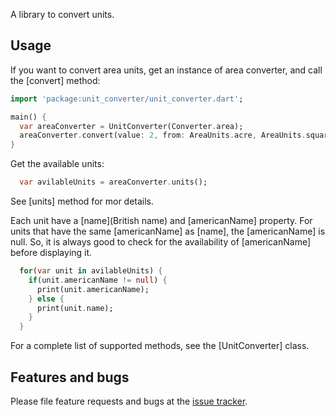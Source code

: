 A library to convert units.

<!-- Created from templates made available by Stagehand under a BSD-style
[license](https://github.com/dart-lang/stagehand/blob/master/LICENSE). -->

## Usage

If you want to convert area units, get an instance of area converter, and call the [convert] method:

```dart
import 'package:unit_converter/unit_converter.dart';

main() {
  var areaConverter = UnitConverter(Converter.area);
  areaConverter.convert(value: 2, from: AreaUnits.acre, AreaUnits.squareFoot);
}
```

Get the available units:
```dart
  var avilableUnits = areaConverter.units();
```
See [units] method for mor details.

Each unit have a [name](British name) and [americanName] property. For units that have the same [americanName] as [name], the [americanName] is null. So, it is always good to check for the availability of [americanName] before displaying it.
```dart
  for(var unit in avilableUnits) {
    if(unit.americanName != null) {
      print(unit.americanName);
    } else {
      print(unit.name);
    }
  }
```

For a complete list of supported methods, see the [UnitConverter] class.

## Features and bugs

Please file feature requests and bugs at the [issue tracker][tracker].

[tracker]: http://example.com/issues/replaceme
